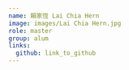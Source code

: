 ```yaml
---
name: 賴家恆 Lai Chia Hern 
image: images/Lai Chia Hern.jpg 
role: master
group: alum
links:
  github: link_to_github 
---
```

